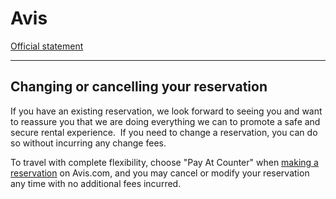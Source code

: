 # Avis

[Official statement](https://www.avis.com/en/coronavirus)

---

## Changing or cancelling your reservation

If you have an existing reservation, we look forward to seeing you and want to reassure you that we are doing everything we can to promote a safe and secure rental experience.  If you need to change a reservation, you can do so without incurring any change fees.

To travel with complete flexibility, choose "Pay At Counter" when [making a reservation](http://www.avis.com/) on Avis.com, and you may cancel or modify your reservation any time with no additional fees incurred.
